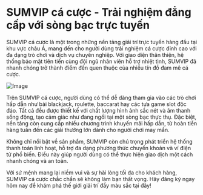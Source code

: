 # SUMVIP cá cược - Trải nghiệm đẳng cấp với sòng bạc trực tuyến

SUMVIP cá cược là một trong những nền tảng giải trí trực tuyến hàng đầu tại khu vực châu Á, mang đến cho người dùng trải nghiệm cá cược đỉnh cao với đa dạng trò chơi và dịch vụ chuyên nghiệp. Với giao diện thân thiện, hệ thống bảo mật tiên tiến cùng đội ngũ nhân viên hỗ trợ nhiệt tình, SUMVIP đã nhanh chóng trở thành điểm đến quen thuộc của nhiều tín đồ đam mê cá cược.

![Image](https://github.com/user-attachments/assets/bd51ea9f-0666-407b-a7a7-98ead6de688c)

Trên SUMVIP cá cược, người dùng có thể dễ dàng tham gia vào các trò chơi hấp dẫn như bài blackjack, roulette, baccarat hay các tựa game slot độc đáo. Tất cả đều được thiết kế với chất lượng hình ảnh sắc nét và âm thanh sống động, tạo cảm giác như đang ngồi tại một sòng bạc thực thụ. Đặc biệt, nền tảng còn cung cấp nhiều chương trình khuyến mãi hấp dẫn, từ hoàn tiền hàng tuần đến các giải thưởng lớn dành cho người chơi may mắn.

Không chỉ nổi bật về sản phẩm, SUMVIP còn chú trọng phát triển hệ thống thanh toán linh hoạt, hỗ trợ đa dạng phương thức chuyển khoản và ví điện tử phổ biến. Điều này giúp người dùng có thể thực hiện giao dịch một cách nhanh chóng và an toàn.

Với sứ mệnh mang lại niềm vui và sự hài lòng tối đa cho khách hàng, SUMVIP cá cược chắc chắn sẽ không làm bạn thất vọng. Hãy đăng ký ngay hôm nay để khám phá thế giới giải trí đầy màu sắc tại đây!